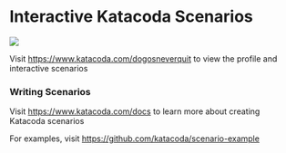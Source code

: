 # Interactive Katacoda Scenarios

[![](http://shields.katacoda.com/katacoda/dogosneverquit/count.svg)](https://www.katacoda.com/dogosneverquit "Get your profile on Katacoda.com")

Visit https://www.katacoda.com/dogosneverquit to view the profile and interactive scenarios

### Writing Scenarios
Visit https://www.katacoda.com/docs to learn more about creating Katacoda scenarios

For examples, visit https://github.com/katacoda/scenario-example
